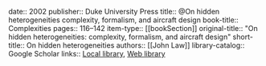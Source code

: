 date:: 2002
publisher:: Duke University Press
title:: @On hidden heterogeneities complexity, formalism, and aircraft design
book-title:: Complexities
pages:: 116–142
item-type:: [[bookSection]]
original-title:: "On hidden heterogeneities: complexity, formalism, and aircraft design"
short-title:: On hidden heterogeneities
authors:: [[John Law]]
library-catalog:: Google Scholar
links:: [Local library](zotero://select/library/items/GZNPCTGH), [Web library](https://www.zotero.org/users/6520516/items/GZNPCTGH)
